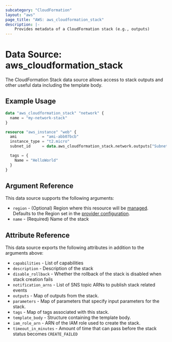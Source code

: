 ```yaml
---
subcategory: "CloudFormation"
layout: "aws"
page_title: "AWS: aws_cloudformation_stack"
description: |-
    Provides metadata of a CloudFormation stack (e.g., outputs)
---
```


# Data Source: aws_cloudformation_stack

The CloudFormation Stack data source allows access to stack
outputs and other useful data including the template body.

## Example Usage

```terraform
data "aws_cloudformation_stack" "network" {
  name = "my-network-stack"
}

resource "aws_instance" "web" {
  ami           = "ami-abb07bcb"
  instance_type = "t2.micro"
  subnet_id     = data.aws_cloudformation_stack.network.outputs["SubnetId"]

  tags = {
    Name = "HelloWorld"
  }
}
```

## Argument Reference

This data source supports the following arguments:

* `region` - (Optional) Region where this resource will be [managed](https://docs.aws.amazon.com/general/latest/gr/rande.html#regional-endpoints). Defaults to the Region set in the [provider configuration](https://registry.terraform.io/providers/hashicorp/aws/latest/docs#aws-configuration-reference).
* `name` - (Required) Name of the stack

## Attribute Reference

This data source exports the following attributes in addition to the arguments above:

* `capabilities` - List of capabilities
* `description` - Description of the stack
* `disable_rollback` - Whether the rollback of the stack is disabled when stack creation fails
* `notification_arns` - List of SNS topic ARNs to publish stack related events
* `outputs` - Map of outputs from the stack.
* `parameters` - Map of parameters that specify input parameters for the stack.
* `tags` - Map of tags associated with this stack.
* `template_body` - Structure containing the template body.
* `iam_role_arn` - ARN of the IAM role used to create the stack.
* `timeout_in_minutes` - Amount of time that can pass before the stack status becomes `CREATE_FAILED`
